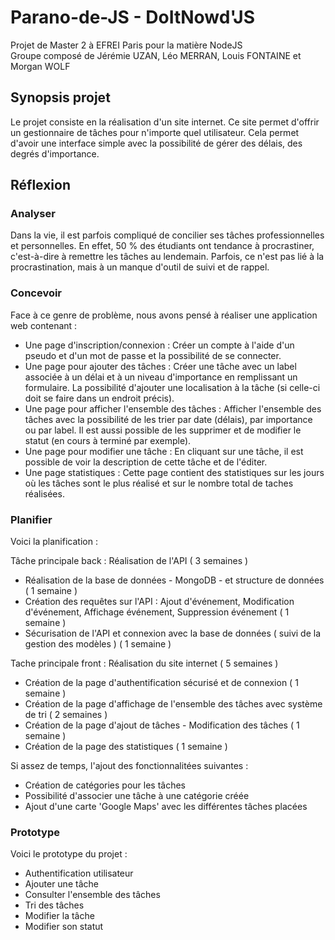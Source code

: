 # Parano-de-JS - DoItNowd'JS

Projet de Master 2 à EFREI Paris pour la matière NodeJS  
Groupe composé de Jérémie UZAN, Léo MERRAN, Louis FONTAINE et Morgan WOLF

## Synopsis projet

Le projet consiste en la réalisation d'un site internet. Ce site permet d'offrir un gestionnaire de tâches pour n'importe quel utilisateur. Cela permet d'avoir une interface simple avec la possibilité de gérer des délais, des degrés d'importance.

## Réflexion

### Analyser

Dans la vie, il est parfois compliqué de concilier ses tâches professionnelles et personnelles. En effet, 50 % des étudiants ont tendance à procrastiner, c'est-à-dire à remettre les tâches au lendemain. Parfois, ce n'est pas lié à la procrastination, mais à un manque d'outil de suivi et de rappel.

### Concevoir

Face à ce genre de problème, nous avons pensé à réaliser une application web contenant : 

* Une page d'inscription/connexion : Créer un compte à l'aide d'un pseudo et d'un mot de passe et la possibilité de se connecter.
* Une page pour ajouter des tâches : Créer une tâche avec un label associée à un délai et à un niveau d'importance en remplissant un formulaire. La possibilité d'ajouter une localisation à la tâche (si celle-ci doit se faire dans un endroit précis).
* Une page pour afficher l'ensemble des tâches : Afficher l'ensemble des tâches avec la possibilité de les trier par date (délais), par importance ou par label. Il est aussi possible de les supprimer et de modifier le statut (en cours à terminé par exemple).
* Une page pour modifier une tâche : En cliquant sur une tâche, il est possible de voir la description de cette tâche et de l'éditer.
* Une page statistiques : Cette page contient des statistiques sur les jours où les tâches sont le plus réalisé et sur le nombre total de taches réalisées.

### Planifier

Voici la planification :

Tâche principale back : Réalisation de l'API ( 3 semaines )

* Réalisation de la base de données - MongoDB - et structure de données ( 1 semaine )
* Création des requêtes sur l'API : Ajout d'événement, Modification d'événement, Affichage événement, Suppression événement ( 1 semaine )
* Sécurisation de l'API et connexion avec la base de données ( suivi de la gestion des modèles ) ( 1 semaine )

Tache principale front : Réalisation du site internet ( 5 semaines ) 

*  Création de la page d'authentification sécurisé et de connexion ( 1 semaine )
*  Création de la page d'affichage de l'ensemble des tâches avec système de tri ( 2 semaines )
*  Création de la page d'ajout de tâches - Modification des tâches ( 1 semaine )
*  Création de la page des statistiques ( 1 semaine )

Si assez de temps, l'ajout des fonctionnalitées suivantes : 
* Création de catégories pour les tâches
* Possibilité d'associer une tâche à une catégorie créée
* Ajout d'une carte 'Google Maps' avec les différentes tâches placées


### Prototype

Voici le prototype du projet :

* Authentification utilisateur
* Ajouter une tâche
* Consulter l'ensemble des tâches
* Tri des tâches
* Modifier la tâche
* Modifier son statut

